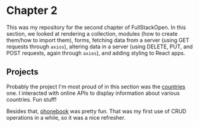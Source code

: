 # Chapter 2

This was my repository for the second chapter of FullStackOpen. In this section, we looked at rendering a collection, modules (how to create them/how to import them), forms, fetching data from a server (using GET requests through `axios`), altering data in a server (using DELETE, PUT, and POST requests, again through `axios`), and adding styling to React apps.

## Projects

Probably the project I'm most proud of in this section was the [countries](https://github.com/arvindh-manian/full-stack-open/tree/main/part2/countries) one. I interacted with online APIs to display information about various countries. Fun stuff!

Besides that, [phonebook](https://github.com/arvindh-manian/full-stack-open/tree/main/part2/phonebook) was pretty fun. That was my first use of CRUD operations in a while, so it was a nice refresher.